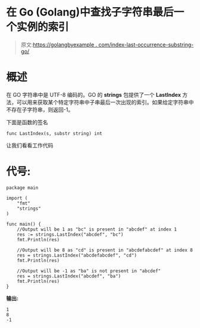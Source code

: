 # 在 Go (Golang)中查找子字符串最后一个实例的索引

> 原文:[https://golangbyexample . com/index-last-occurrence-substring-go/](https://golangbyexample.com/index-last-occurence-substring-go/)

# **概述**

在 GO 字符串中是 UTF-8 编码的。GO 的 **strings** 包提供了一个 **LastIndex** 方法，可以用来获取某个特定字符串中子串最后一次出现的索引。如果给定字符串中不存在子字符串，则返回-1。

下面是函数的签名

```
func LastIndex(s, substr string) int
```

让我们看看工作代码

# **代号:**

```
package main

import (
    "fmt"
    "strings"
)

func main() {
    //Output will be 1 as "bc" is present in "abcdef" at index 1
    res := strings.LastIndex("abcdef", "bc")
    fmt.Println(res)

    //Output will be 8 as "cd" is present in "abcdefabcdef" at index 8
    res = strings.LastIndex("abcdefabcdef", "cd")
    fmt.Println(res)

    //Output will be -1 as "ba" is not present in "abcdef"
    res = strings.LastIndex("abcdef", "ba")
    fmt.Println(res)
}
```

**输出:**

```
1
8
-1
```